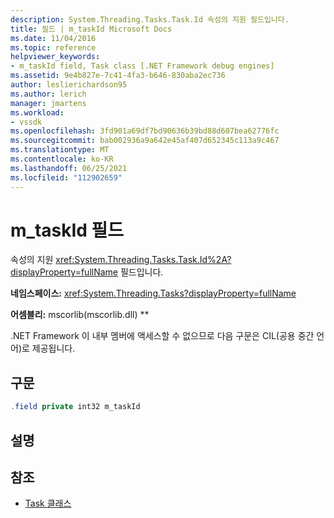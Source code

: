 ```yaml
---
description: System.Threading.Tasks.Task.Id 속성의 지원 필드입니다.
title: 필드 | m_taskId Microsoft Docs
ms.date: 11/04/2016
ms.topic: reference
helpviewer_keywords:
- m_taskId field, Task class [.NET Framework debug engines]
ms.assetid: 9e4b827e-7c41-4fa3-b646-830aba2ec736
author: leslierichardson95
ms.author: lerich
manager: jmartens
ms.workload:
- vssdk
ms.openlocfilehash: 3fd901a69df7bd90636b39bd88d607bea62776fc
ms.sourcegitcommit: bab002936a9a642e45af407d652345c113a9c467
ms.translationtype: MT
ms.contentlocale: ko-KR
ms.lasthandoff: 06/25/2021
ms.locfileid: "112902659"
---
```

# <a name="m_taskid-field"></a>m_taskId 필드
속성의 지원 <xref:System.Threading.Tasks.Task.Id%2A?displayProperty=fullName> 필드입니다.

 **네임스페이스:** <xref:System.Threading.Tasks?displayProperty=fullName>

 **어셈블리:** mscorlib(mscorlib.dll) **

 .NET Framework 이 내부 멤버에 액세스할 수 없으므로 다음 구문은 CIL(공용 중간 언어)로 제공됩니다.

## <a name="syntax"></a>구문

```csharp
.field private int32 m_taskId
```

## <a name="remarks"></a>설명

## <a name="see-also"></a>참조
- [Task 클래스](../../extensibility/debugger/task-class-internal-members.md)
